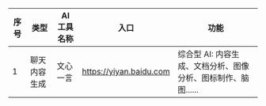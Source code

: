 |序号|类型|AI 工具名称| 入口|功能|
|-|-|-|-|-|
|1|聊天内容生成|文心一言|https://yiyan.baidu.com|综合型 AI: 内容生成、文档分析、图像分析、图标制作、脑图......|
